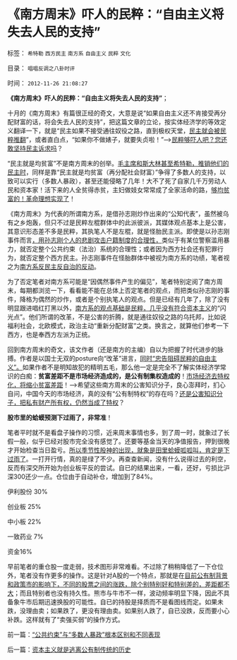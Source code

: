 # 《南方周末》吓人的民粹：“自由主义将失去人民的支持”

标签： `希特勒` `西方民主` `南方系` `自由主义` `民粹` `文化` 

目录： `唱唱反调之八卦时评`

时间： `2012-11-26 21:08:27`

**《南方周末》吓人的民粹：“自由主义将失去人民的支持”**；

十月的《南方周末》有篇很正经的奇文，大意是说“如果自由主义还不肯接受再分配财富的话，将会失去人民的支持”，把这篇文章的立论，按实体经济学的等效定义翻译一下，就是“民主如果不接受通往奴役之路，直到极权天堂，[民主就会被民粹推翻](../../../2011/10/16/阶级斗争中的大脑急转弯，攻击无权的小平民.md)”，或者直白点，“如果你不做婊子，就要失贞啦！”——>[民粹够吓人吧？您还敢坚持民主诉求吗](../../../2010/9/21/讲民主首先不要“闹民粹”.md)？

“民主就是均贫富”不是南方周末的创举。[毛主席和斯大林甚至希特勒，推销他们的民主时](../../../2010/3/19/魔鬼三招！中国顶得了几招？.md)，同样是靠“民主就是均贫富（再分配社会财富）”争得了多数人的支持，以致可以实行（多数人暴政），甚至还能侵略了几年！大不了死了自家几千万劳动人民和资本家！活下来的人全贫得赤贫，主妇做妓女常常成了全家活命的路，[够均贫富的！革命理想实现了](../../../2010/2/1/老百姓不是邪恶的免疫体.md)！

《南方周末》为代表的所谓南方系，是借孙志刚炒作出来的“公知代表”，虽然被乌有之乡炮轰，但只不过是民粹左棍群体中的此派彼派，其媒体观点基本上是公害，其意识形态差不多是民粹，其执笔人不是左棍，就是怪胎民主派。即使是以孙志刚事件而言[，用孙志刚个人的悲剧攻击户籍制度的合理性，](../../../2009/5/23/就孙志刚悲剧回答户籍制度合理性实施.md)类似于有某位警察滥用暴力，就否定整个公共约束（法治）系统的合理性；或者因为西方社会还有犯罪行为，就否定整个西方民主。孙志刚事件在怪胎群体中被视为南方系的功绩，笔者视之为[南方系反民主反自治的反动](../../../2009/9/7/盲目反户籍制度声浪.md)。

为了否定笔者对南方系可能是“因偶然事件产生的偏见”，笔者特别定阅了南方周末，每期都浏览一下，看看能不能在总体上否定笔者的观点，而把类似孙志刚的事件，降格为偶然的炒作，或者是个别执笔人的观点。但是已经有几年了，除了没有明显跟进唱红打黑以外，[南方系的观点基础是民粹，几乎没有符合资本主义](../../../2012/11/5/警惕西方！我国普遍崇拜西方的愚昧！.md)的“闪光点”。他们所谓的改革，不是公害的折腾，就是通往奴役之路的乌托邦，比如说福利社会，北欧模式，政治主动“重新分配财富”之类。换言之，就算他们参考一下西方，也是奉西方左派为正统。

回到南方周末的奇文，该文作者（还是南方的主编）自以为把握了时代进步的脉搏。作者是以国士无双的posture向“改革”进言，[同时“忠告阻碍民粹的自由主义”。](../../../2009/11/12/别人的人权也是人权.md)如果作者不是明知故犯的精明五毛，那么他一定是完全不了解实体经济学常识的白痴：**贫富差距不是市场经济造成的，是公有制集权造成的**！[市场经济去特权化，将缩小贫富差距](../../../2009/11/24/为什么市场经济能消除贫富差距.md)！——>希望这些南方周末的公害知识分子，良心澎拜时，扪心自问，中国今天的市场经济，真的没有“公有制特权”的存在吗？[还是公害知识分子，把私有财产所有权，仍然当成了特权](../../../2012/11/13/人权不是相对奴隶的特权，路易十四制造的滔天洪水.md)？

**股市里的蛤蟆预测下过雨了，非常准**！

笔者平时就不是看盘子操作的习惯，近来周末事情也多，到了周一时，就象过了长假一般，似乎已经对股市完全没有感觉了。还要等基金当天的净值报告，押到很晚才开始检查当日盈亏。[所以季节性股神的出现，就象是田里蛤蟆呱呱叫，肯定是下过雨了](../../../2012/11/9/为什么“技术型股神”和“哲学家”令人反感.md)。一打开行情，真的是绿了不少。再查查新闻，没有什么说得过去的利空，反而有深交所开始为创业板平反的尝试。自已的结果出来，一看，还好，亏损比沪深300还少一点。仓位由于自动补仓，增加到了84%。

伊利股份 30%

创业板 25%

中小板 22%

一致药业 7%

资金16%

早前笔者的重仓股一度走弱，技术图形非常难看。不过除了稍稍降低了一下仓位外，笔者没有作更多的操作。这是针对A股的一个特点，那就是在[目前公有制背景和政策市的影响下，不同的股票之间的涨跌，除个别特别好和特别差的，差距都不大](../../../2010/11/26/世界惯例小盘股估值远远高于大盘股.md)；而且特别者也没有持久性。熊市与牛市不一样，波动频率明显下降，因此不具备象牛市后期迅速换股的可能性。自已的持股是择质而不是看图线而定。如果未跌，没理由卖；如果跌了，更没有理由卖。如果别人跌了，自已没跌，反而要小心补跌。这样就有了“卖强买弱”的操作方式。



前一篇：[“公共约束”与“多数人暴政”根本区别和不同表现](../../../2012/11/26/“公共约束”与“多数人暴政”根本区别和不同表现.md)

后一篇：[资本主义就是逃离公有制传统的历史](../../../2012/11/27/资本主义就是逃离公有制传统的历史.md)